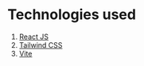 # Technologies used
1. [React JS](https://react.dev)
2. [Tailwind CSS](https://tailwindcss.com)
3. [Vite](https://vite.dev)
